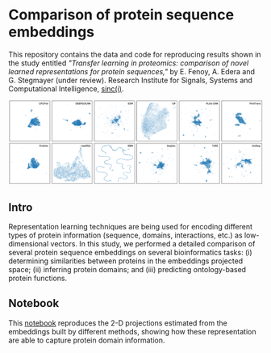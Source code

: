 # Comparison of protein sequence embeddings

This repository contains the data and code for reproducing results shown in
the study entitled *"Transfer learning in proteomics: comparison of novel
learned representations for protein sequences,"* by E. Fenoy, A. Edera and
G. Stegmayer (under review). Research Institute for Signals, Systems and
Computational Intelligence, [sinc(i)](https://sinc.unl.edu.ar).

<p align="center">
<img src="./img/premb_projs.png" width="600"/>
</p>


## Intro

Representation learning techniques are being used for encoding different types
of protein information (sequence, domains, interactions, etc.) as
low-dimensional vectors. In this study, we performed a detailed comparison of
several protein sequence embeddings on several bioinformatics tasks: (i)
determining similarities between proteins in the embeddings projected space;
(ii) inferring protein domains; and (iii) predicting ontology-based protein
functions.

## Notebook

This [notebook]() reproduces the 2-D projections estimated from the embeddings
built by different methods, showing how these representation are able to
capture protein domain information.
